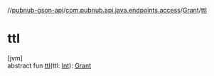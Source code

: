 //[pubnub-gson-api](../../../index.md)/[com.pubnub.api.java.endpoints.access](../index.md)/[Grant](index.md)/[ttl](ttl.md)

# ttl

[jvm]\
abstract fun [ttl](ttl.md)(ttl: [Int](https://kotlinlang.org/api/latest/jvm/stdlib/kotlin-stdlib/kotlin/-int/index.html)): [Grant](index.md)
